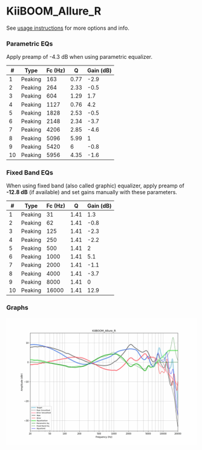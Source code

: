 # KiiBOOM_Allure_R
See [usage instructions](https://github.com/jaakkopasanen/AutoEq#usage) for more options and info.

### Parametric EQs
Apply preamp of -4.3 dB when using parametric equalizer.

|   # | Type    |   Fc (Hz) |    Q |   Gain (dB) |
|-----|---------|-----------|------|-------------|
|   1 | Peaking |       163 | 0.77 |        -2.9 |
|   2 | Peaking |       264 | 2.33 |        -0.5 |
|   3 | Peaking |       604 | 1.29 |         1.7 |
|   4 | Peaking |      1127 | 0.76 |         4.2 |
|   5 | Peaking |      1828 | 2.53 |        -0.5 |
|   6 | Peaking |      2148 | 2.34 |        -3.7 |
|   7 | Peaking |      4206 | 2.85 |        -4.6 |
|   8 | Peaking |      5096 | 5.99 |         1   |
|   9 | Peaking |      5420 | 6    |        -0.8 |
|  10 | Peaking |      5956 | 4.35 |        -1.6 |

### Fixed Band EQs
When using fixed band (also called graphic) equalizer, apply preamp of **-12.8 dB** (if available) and set gains manually with these parameters.

|   # | Type    |   Fc (Hz) |    Q |   Gain (dB) |
|-----|---------|-----------|------|-------------|
|   1 | Peaking |        31 | 1.41 |         1.3 |
|   2 | Peaking |        62 | 1.41 |        -0.8 |
|   3 | Peaking |       125 | 1.41 |        -2.3 |
|   4 | Peaking |       250 | 1.41 |        -2.2 |
|   5 | Peaking |       500 | 1.41 |         2   |
|   6 | Peaking |      1000 | 1.41 |         5.1 |
|   7 | Peaking |      2000 | 1.41 |        -1.1 |
|   8 | Peaking |      4000 | 1.41 |        -3.7 |
|   9 | Peaking |      8000 | 1.41 |         0   |
|  10 | Peaking |     16000 | 1.41 |        12.9 |

### Graphs
![](./KiiBOOM_Allure_R.png)
